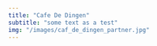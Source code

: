 ```yaml
---
title: "Cafe De Dingen"
subtitle: "some text as a test"
img: "/images/caf_de_dingen_partner.jpg"
---
```


